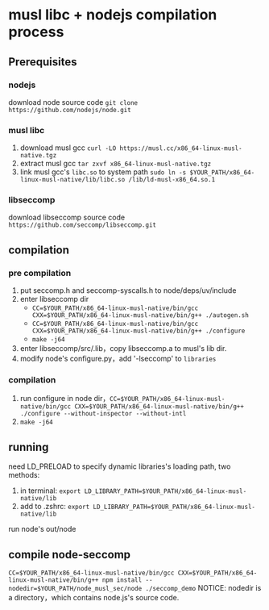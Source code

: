 # musl libc + nodejs compilation process

## Prerequisites

### nodejs
download node source code `git clone https://github.com/nodejs/node.git`

### musl libc
1. download musl gcc `curl -LO https://musl.cc/x86_64-linux-musl-native.tgz`
2. extract musl gcc `tar zxvf x86_64-linux-musl-native.tgz`
3. link musl gcc's `libc.so` to system path `sudo ln -s $YOUR_PATH/x86_64-linux-musl-native/lib/libc.so /lib/ld-musl-x86_64.so.1`

### libseccomp
download libseccomp source code `https://github.com/seccomp/libseccomp.git`

## compilation

### pre compilation

1. put seccomp.h and seccomp-syscalls.h to node/deps/uv/include
2. enter libseccomp dir
    - `CC=$YOUR_PATH/x86_64-linux-musl-native/bin/gcc CXX=$YOUR_PATH/x86_64-linux-musl-native/bin/g++ ./autogen.sh`
    - `CC=$YOUR_PATH/x86_64-linux-musl-native/bin/gcc CXX=$YOUR_PATH/x86_64-linux-musl-native/bin/g++ ./configure`
    - `make -j64`
3. enter libseccomp/src/.lib，copy libseccomp.a to musl's lib dir.
4. modify node's configure.py，add '-lseccomp' to `libraries`

### compilation
1. run configure in node dir，`CC=$YOUR_PATH/x86_64-linux-musl-native/bin/gcc CXX=$YOUR_PATH/x86_64-linux-musl-native/bin/g++ ./configure --without-inspector --without-intl`
2. `make -j64`

## running

need LD_PRELOAD to specify dynamic libraries's loading path, two methods:
1. in terminal: `export LD_LIBRARY_PATH=$YOUR_PATH/x86_64-linux-musl-native/lib`
2. add to .zshrc: `export LD_LIBRARY_PATH=$YOUR_PATH/x86_64-linux-musl-native/lib`

run node's out/node

## compile node-seccomp

`CC=$YOUR_PATH/x86_64-linux-musl-native/bin/gcc CXX=$YOUR_PATH/x86_64-linux-musl-native/bin/g++ npm install --nodedir=$YOUR_PATH/node_musl_sec/node ./seccomp_demo` NOTICE: nodedir is a directory，which contains node.js's source code.
